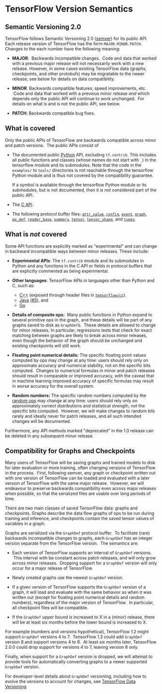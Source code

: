 # TensorFlow Version Semantics

## Semantic Versioning 2.0

TensorFlow follows Semantic Versioning 2.0 ([semver](http://semver.org)) for its
public API. Each release version of TensorFlow has the form `MAJOR.MINOR.PATCH`.
Changes to the each number have the following meaning:

* **MAJOR**:  Backwards incompatible changes.  Code and data that worked with
  a previous major release will not necessarily work with a new release.
  However, in some cases existing TensorFlow data (graphs, checkpoints, and
  other protobufs) may be migratable to the newer release; see below for details
  on data compatibility.

* **MINOR**: Backwards compatible features, speed improvements, etc.  Code and
  data that worked with a previous minor release *and* which depends only the
  public API will continue to work unchanged.  For details on what is and is
  not the public API, see below.

* **PATCH**: Backwards compatible bug fixes.

## What is covered

Only the public APIs of TensorFlow are backwards compatible across minor and
patch versions.  The public APIs consist of

* The documented public [Python](../api_docs/python) API, excluding `tf.contrib`.
  This includes all public functions and classes (whose names do not start with
  `_`) in the tensorflow module and its submodules. Note that the code in
  the `examples/` to `tools/` directories is not reachable through the
  tensorflow Python module and is thus not covered by the compatibility
  guarantee.

  If a symbol is available through the tensorflow Python module or its
  submodules, but is not documented, then it is _not_ considered part of the
  public API.

* The [C API](https://github.com/tensorflow/tensorflow/blob/master/tensorflow/c/c_api.h).

* The following protocol buffer files:
  [`attr_value`](https://github.com/tensorflow/tensorflow/blob/master/tensorflow/core/framework/attr_value.proto),
  [`config`](https://github.com/tensorflow/tensorflow/blob/master/tensorflow/core/protobuf/config.proto),
  [`event`](https://github.com/tensorflow/tensorflow/blob/master/tensorflow/core/util/event.proto),
  [`graph`](https://github.com/tensorflow/tensorflow/blob/master/tensorflow/core/framework/graph.proto),
  [`op_def`](https://github.com/tensorflow/tensorflow/blob/master/tensorflow/core/framework/op_def.proto),
  [`reader_base`](https://github.com/tensorflow/tensorflow/blob/master/tensorflow/core/kernels/reader_base.proto),
  [`summary`](https://github.com/tensorflow/tensorflow/blob/master/tensorflow/core/framework/summary.proto),
  [`tensor`](https://github.com/tensorflow/tensorflow/blob/master/tensorflow/core/framework/tensor.proto),
  [`tensor_shape`](https://github.com/tensorflow/tensorflow/blob/master/tensorflow/core/framework/tensor_shape.proto),
  and [`types`](https://github.com/tensorflow/tensorflow/blob/master/tensorflow/core/framework/types.proto).

## What is *not* covered

Some API functions are explicitly marked as "experimental" and can change in
backward incompatible ways between minor releases. These include:

* **Experimental APIs**: The `tf.contrib` module and its submodules in Python
  and any functions in the C API or fields in protocol buffers that are
  explicitly commented as being experimental.

* **Other languages**: TensorFlow APIs in languages other than Python and C,
  such as:

  - [C++](../api_docs/cc) (exposed through header files in
    [`tensorflow/cc`](https://github.com/tensorflow/tensorflow/tree/master/tensorflow/cc)).
  - [Java](https://github.com/tensorflow/tensorflow/blob/master/tensorflow/java)
    ([#5](https://github.com/tensorflow/tensorflow/issues/5)), and
  - [Go](https://godoc.org/github.com/tensorflow/tensorflow/tensorflow/go)

* **Details of composite ops:**  Many public functions in Python expand to
  several primitive ops in the graph, and these details will be part of any
  graphs saved to disk as `GraphDef`s.  These details are allowed to change for
  minor releases. In particular, regressions tests that check for exact
  matching between graphs are likely to break across minor releases, even though
  the behavior of the graph should be unchanged and existing checkpoints will
  still work.

* **Floating point numerical details:** The specific floating point values
  computed by ops may change at any time: users should rely only on approximate
  accuracy and numerical stability, not on the specific bits computed.  Changes
  to numerical formulas in minor and patch releases should result in comparable
  or improved accuracy, with the caveat that in machine learning improved
  accuracy of specific formulas may result in worse accuracy for the overall
  system.

* **Random numbers:** The specific random numbers computed by the [random
  ops](../api_docs/python/constant_op.html#random-tensors) may change at any
  time: users should rely only on approximately correct distributions and
  statistical strength, not the specific bits computed.  However, we will make
  changes to random bits rarely and ideally never for patch releases, and all
  such intended changes will be documented.

Furthermore, any API methods marked "deprecated" in the 1.0 release can
be deleted in any subsequent minor release.

## Compatibility for Graphs and Checkpoints

Many users of TensorFlow will be saving graphs and trained models to disk for
later evaluation or more training, often changing versions of TensorFlow in the
process.  First, following semver, any graph or checkpoint written out with one
version of TensorFlow can be loaded and evaluated with a later version of
TensorFlow with the same major release.  However, we will endeavour to preserve
backwards compatibility even across major releases when possible, so that the
serialized files are usable over long periods of time.

There are two main classes of saved TensorFlow data: graphs and checkpoints.
Graphs describe the data flow graphs of ops to be run during training and
inference, and checkpoints contain the saved tensor values of variables in a
graph.

Graphs are serialized via the `GraphDef` protocol buffer.  To facilitate (rare)
backwards incompatible changes to graphs, each `GraphDef` has an integer version
separate from the TensorFlow version.  The semantics are:

* Each version of TensorFlow supports an interval of `GraphDef` versions.  This
  interval with be constant across patch releases, and will only grow across
  minor releases.  Dropping support for a `GraphDef` version will only occur
  for a major release of TensorFlow.

* Newly created graphs use the newest `GraphDef` version.

* If a given version of TensorFlow supports the `GraphDef` version of a graph,
  it will load and evaluate with the same behavior as when it was written out
  (except for floating point numerical details and random numbers), regardless
  of the major version of TensorFlow.  In particular, all checkpoint files will
  be compatible.

* If the `GraphDef` upper bound is increased to X in a (minor) release, there
  will be at least six months before the lower bound is increased to X.

For example (numbers and versions hypothetical), TensorFlow 1.2 might support
`GraphDef` versions 4 to 7.  TensorFlow 1.3 could add `GraphDef` version 8 and
support versions 4 to 8.  At least six months later, TensorFlow 2.0.0 could drop
support for versions 4 to 7, leaving version 8 only.

Finally, when support for a `GraphDef` version is dropped, we will attempt to
provide tools for automatically converting graphs to a newer supported
`GraphDef` version.

For developer-level details about `GraphDef` versioning, including how to evolve
the versions to account for changes, see [TensorFlow Data
Versioning](data_versions.md).
